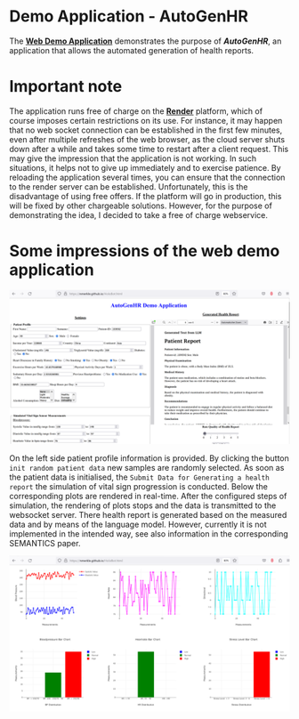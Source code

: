 # Demo Application - AutoGenHR 
The **[Web Demo Application](https://nmerkle.github.io/HoloBot.html)** demonstrates the purpose of ***AutoGenHR***, an application that allows the automated generation of health reports. 

# Important note
The application runs free of charge on the **[Render](https://render.com/pricing)** platform, which of course imposes certain restrictions on its use. For instance, it may happen that no web socket connection 
can be established in the first few minutes, even after multiple refreshes of the web browser, as the cloud server shuts down after a while and takes some time to restart after a client request. 
This may give the impression that the application is not working. In such situations, it helps not to give up immediately and to exercise patience. By reloading the application several times, you can ensure that 
the connection to the render server can be established. Unfortunately, this is the disadvantage of using free offers. If the platform will go in production, this will be fixed by other chargeable solutions. However,
for the purpose of demonstrating the idea, I decided to take a free of charge webservice. 

# Some impressions of the web demo application

![hr.png](hr.png "Generation of health reports based on randomly selected patient samples.")

On the left side patient profile information is provided. By clicking the button ```init random patient data``` new samples are randomly selected. As soon as the patient data is initialised, 
the ```Submit Data for Generating a health report``` the simulation of vital sign progression is conducted. Below the corresponding plots are rendered in real-time. After the configured steps of simulation,
the rendering of plots stops and the data is transmitted to the websocket server. There health report is generated based on the measured data and by means of the language model. However, currently it is not 
implemented in the intended way, see also information in the corresponding SEMANTICS paper.

![simulation](simulation_plots.png "Real time simulation of vital sign parameters based on randomly selected patient data.")
